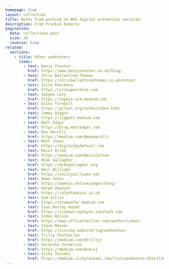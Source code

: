 ```yaml
---
homepage: true
layout: collection
title: Notes from working on NHS digital prevention services
description: From Frankie Roberto
pagination:
  data: collections.post
  size: 20
  reverse: true
related:
  sections:
    - title: Other weeknoters
      items:
        - text: Benjy Stanton
          href: https://www.benjystanton.co.uk/blog/
        - text: Chris Ballantine‑Thomas
          href: https://chrisballantinethomas.co.uk/notes/
        - text: Irina Pencheva
          href: https://irinapencheva.com
        - text: Imogen Levy
          href: https://teppie-ucd.medium.com
        - text: Giles Turnbull
          href: https://gilest.org/notes/index.html
        - text: James Higgot
          href: https://jiggott.medium.com
        - text: Matt Edgar
          href: https://blog.mattedgar.com
        - text: Max Marulli
          href: https://medium.com/@maxmarulli
        - text: Matt Jukes
          href: https://digitalbydefault.com
        - text: Micol Artom
          href: https://medium.com/@micolartom
        - text: Mike Gallagher
          href: https://mikegallagher.org
        - text: Neil Williams
          href: https://neilojwilliams.net
        - text: Owen Jones
          href: https://owenis.online/pages/blog/
        - text: Ralph Hawkins
          href: https://ralphhawkins.co.uk
        - text: Sam Villis
          href: https://stamanfar.medium.com
        - text: Sian Murray Huynh
          href: https://sianmurrayhuynh.substack.com
        - text: Simon Wilson
          href: https://www.officeofwilson.com/author/simon/
        - text: Steve Messer
          href: https://visitmy.website/tag/weeknotes/
        - text: Trilly Chatterjee
          href: https://medium.com/@trillyc
        - text: Veronika Jermolina
          href: https://medium.com/@veroj
        - text: Vicky Teinaki
          href: https://medium.vickyteinaki.com/list/weeknotes-b51e1736a091
---
```


